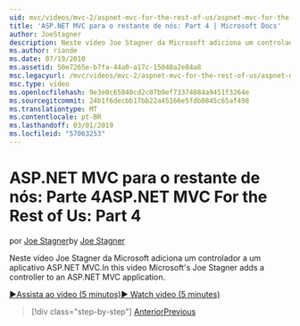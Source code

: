 ```yaml
---
uid: mvc/videos/mvc-2/aspnet-mvc-for-the-rest-of-us/aspnet-mvc-for-the-rest-of-us-part-4
title: 'ASP.NET MVC para o restante de nós: Part 4 | Microsoft Docs'
author: JoeStagner
description: Neste vídeo Joe Stagner da Microsoft adiciona um controlador a um aplicativo ASP.NET MVC.
ms.author: riande
ms.date: 07/19/2010
ms.assetid: 50e7265e-b7fa-44a0-a17c-15048a2e84a8
msc.legacyurl: /mvc/videos/mvc-2/aspnet-mvc-for-the-rest-of-us/aspnet-mvc-for-the-rest-of-us-part-4
msc.type: video
ms.openlocfilehash: 9e3e0c65840cd2c07b9ef73374084a9451f3264e
ms.sourcegitcommit: 24b1f6decbb17bb22a45166e5fdb0845c65af498
ms.translationtype: MT
ms.contentlocale: pt-BR
ms.lasthandoff: 03/01/2019
ms.locfileid: "57063253"
---
```

<a name="aspnet-mvc-for-the-rest-of-us-part-4"></a><span data-ttu-id="d87c4-103">ASP.NET MVC para o restante de nós: Parte 4</span><span class="sxs-lookup"><span data-stu-id="d87c4-103">ASP.NET MVC For the Rest of Us: Part 4</span></span>
====================
<span data-ttu-id="d87c4-104">por [Joe Stagner](https://github.com/JoeStagner)</span><span class="sxs-lookup"><span data-stu-id="d87c4-104">by [Joe Stagner](https://github.com/JoeStagner)</span></span>

<span data-ttu-id="d87c4-105">Neste vídeo Joe Stagner da Microsoft adiciona um controlador a um aplicativo ASP.NET MVC.</span><span class="sxs-lookup"><span data-stu-id="d87c4-105">In this video Microsoft's Joe Stagner adds a controller to an ASP.NET MVC application.</span></span>

[<span data-ttu-id="d87c4-106">&#9654;Assista ao vídeo (5 minutos)</span><span class="sxs-lookup"><span data-stu-id="d87c4-106">&#9654; Watch video (5 minutes)</span></span>](https://channel9.msdn.com/Blogs/ASP-NET-Site-Videos/aspnet-mvc-for-the-rest-of-us-part-4)

> [!div class="step-by-step"]
> [<span data-ttu-id="d87c4-107">Anterior</span><span class="sxs-lookup"><span data-stu-id="d87c4-107">Previous</span></span>](aspnet-mvc-for-the-rest-of-us-part-3.md)
